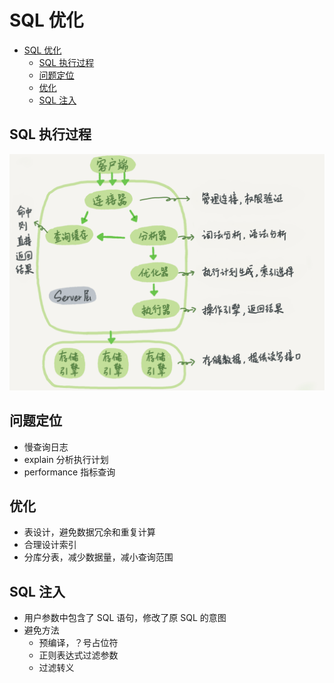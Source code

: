 # SQL 优化

- [SQL 优化](#sql-优化)
  - [SQL 执行过程](#sql-执行过程)
  - [问题定位](#问题定位)
  - [优化](#优化)
  - [SQL 注入](#sql-注入)

## SQL 执行过程

![SQL执行过程](./sql.png)

## 问题定位

- 慢查询日志
- explain 分析执行计划
- performance 指标查询

## 优化

- 表设计，避免数据冗余和重复计算
- 合理设计索引
- 分库分表，减少数据量，减小查询范围

## SQL 注入

- 用户参数中包含了 SQL 语句，修改了原 SQL 的意图
- 避免方法
  - 预编译，？号占位符
  - 正则表达式过滤参数
  - 过滤转义
